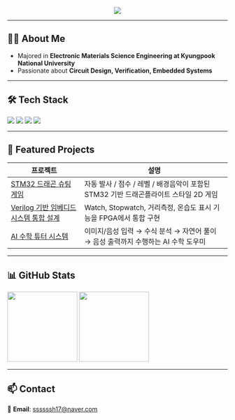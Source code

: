 <!-- 상단 배너 -->
<p align="center">
  <img src="https://capsule-render.vercel.app/api?type=soft&color=0:89CFF0,100:E0FFFF&height=170&text=Hi%2C%20I'm%20SeungHeon%20Park&fontSize=42&animation=fadeIn" />
</p>

---

## 👨‍💻 About Me
- Majored in **Electronic Materials Science Engineering at Kyungpook National University**  
- Passionate about **Circuit Design, Verification, Embedded Systems**

---

## 🛠 Tech Stack
<p>
  <img src="https://img.shields.io/badge/C-2B579A?style=for-the-badge&logo=c&logoColor=white" />
  <img src="https://img.shields.io/badge/Python-3776AB?style=for-the-badge&logo=python&logoColor=white" />
  <img src="https://img.shields.io/badge/Verilog-1572B6?style=for-the-badge&logo=verilog&logoColor=white" />
  <img src="https://img.shields.io/badge/SystemVerilog-6A5ACD?style=for-the-badge&logo=verilog&logoColor=white" />
</p>

---

## 🚀 Featured Projects
| 프로젝트 | 설명 |
|---|---|
| [STM32 드래곤 슈팅 게임](https://github.com/shhhhhhh1799/portfolio/blob/game/README.md) | 자동 발사 / 점수 / 레벨 / 배경음악이 포함된 STM32 기반 드래곤플라이트 스타일 2D 게임 |
| [Verilog 기반 임베디드 시스템 통합 설계](https://github.com/shhhhhhh1799/portfolio/tree/uart_sensor_watch) | Watch, Stopwatch, 거리측정, 온습도 표시 기능을 FPGA에서 통합 구현 |
| [AI 수학 튜터 시스템](https://github.com/shhhhhhh1799/portfolio/tree/mathtutor) | 이미지/음성 입력 → 수식 분석 → 자연어 풀이 → 음성 출력까지 수행하는 AI 수학 도우미 |

---

## 📊 GitHub Stats
<p>
  <img height="160" src="https://github-readme-stats.vercel.app/api?username=shhhhhhh1799&show_icons=true&theme=default&rank_icon=percentile" />
  <img height="160" src="https://github-readme-stats.vercel.app/api/top-langs/?username=shhhhhhh1799&layout=compact" />
</p>

---

## 📫 Contact
📧 **Email**: [ssssssh17@naver.com](mailto:ssssssh17@naver.com)

